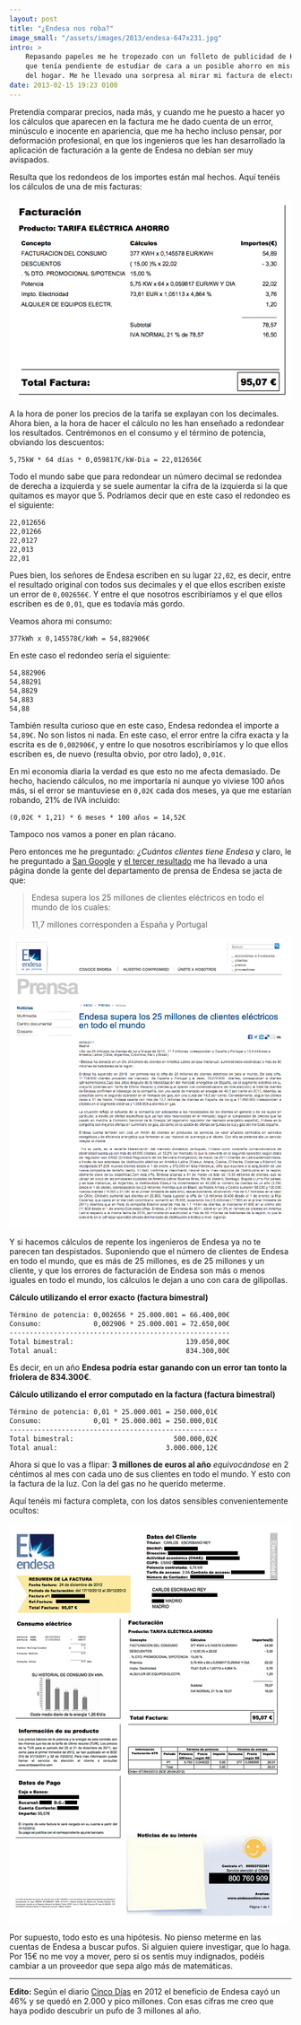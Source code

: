 ```yaml
---
layout: post
title: "¿Endesa nos roba?"
image_small: "/assets/images/2013/endesa-647x231.jpg"
intro: >
    Repasando papeles me he tropezado con un folleto de publicidad de HC Energía
    que tenía pendiente de estudiar de cara a un posible ahorro en mis facturas
    del hogar. Me he llevado una sorpresa al mirar mi factura de electricidad.
date: 2013-02-15 19:23 0100
---
```

Pretendía comparar precios, nada más, y cuando me he puesto a hacer yo los cálculos que aparecen en la factura me he dado cuenta de un error, minúsculo e inocente en apariencia, que me ha hecho incluso pensar, por deformación profesional, en que los ingenieros que les han desarrollado la aplicación de facturación a la gente de Endesa no debían ser muy avispados.<!--more-->

Resulta que los redondeos de los importes están mal hechos. Aquí tenéis los cálculos de una de mis facturas:

[![Detalle de la factura de Endesa](/assets/images/2013/ENDESAFACTURA-DETALLE.png)](/assets/images/2013/ENDESAFACTURA-DETALLE.png)

A la hora de poner los precios de la tarifa se explayan con los decimales. Ahora bien, a la hora de hacer el cálculo no les han enseñado a redondear los resultados. Centrémonos en el consumo y el término de potencia, obviando los descuentos:

    5,75kW * 64 días * 0,059817€/kW-Dia = 22,012656€

Todo el mundo sabe que para redondear un número decimal se redondea de derecha a izquierda y se suele aumentar la cifra de la izquierda si la que quitamos es mayor que 5. Podríamos decir que en este caso el redondeo es el siguiente:

    22,012656
    22,01266
    22,0127
    22,013
    22,01

Pues bien, los señores de Endesa escriben en su lugar `22,02`, es decir, entre el resultado original con todos sus decimales y el que ellos escriben existe un error de `0,002656€`. Y entre el que nosotros escribiríamos y el que ellos escriben es de `0,01`, que es todavía más gordo.

Veamos ahora mi consumo:

    377kWh x 0,145578€/kWh = 54,882906€

En este caso el redondeo sería el siguiente:

    54,882906
    54,88291
    54,8829
    54,883
    54,88

También resulta curioso que en este caso, Endesa redondea el importe a `54,89€`. No son listos ni nada. En este caso, el error entre la cifra exacta y la escrita es de `0,002906€`, y entre lo que nosotros escribiríamos y lo que ellos escriben es, de nuevo (resulta obvio, por otro lado), `0,01€`.

En mi economia diaria la verdad es que esto no me afecta demasiado. De hecho, haciendo cálculos, no me importaría ni aunque yo viviese 100 años más, si el error se mantuviese en `0,02€` cada dos meses, ya que me estarían robando, 21% de IVA incluido:

    (0,02€ * 1,21) * 6 meses * 100 años = 14,52€

Tampoco nos vamos a poner en plan rácano.

Pero entonces me he preguntado: _¿Cuántos clientes tiene Endesa_ y claro, le he preguntado a [San Google](https://www.google.es/search?q=numero+clientes+endesa) y [el tercer resultado](http://www.endesa.com/ES/SALADEPRENSA/NOTICIAS/Nndesasuperalos25millonesdeclientesel%C3%A9ctricosentodoelmundo) me ha llevado a una página donde la gente del departamento de prensa de Endesa se jacta de que:

> Endesa supera los 25 millones de clientes eléctricos en todo el mundo de los cuales:
>
> 11,7 millones corresponden a España y Portugal

[![Captura de pantalla de la web de Endesa](/assets/images/2013/ENDESA2011.png)](/assets/images/2013/ENDESA2011.png)

Y si hacemos cálculos de repente los ingenieros de Endesa ya no te parecen tan despistados. Suponiendo que el número de clientes de Endesa en todo el mundo, que es más de 25 millones, es de 25 millones y un cliente, y que los errores de facturación de Endesa son más o menos iguales en todo el mundo, los cálculos le dejan a uno con cara de gilipollas.

**Cálculo utilizando el error exacto (factura bimestral)**

    Término de potencia: 0,002656 * 25.000.001 = 66.400,00€
    Consumo:             0,002906 * 25.000.001 = 72.650,00€
    -------------------------------------------------------
    Total bimestral:                            139.050,00€
    Total anual:                                834.300,00€

Es decir, en un año **Endesa podría estar ganando con un error tan tonto la friolera de 834.300€**.

**Cálculo utilizando el error computado en la factura (factura bimestral)**

    Término de potencia: 0,01 * 25.000.001 = 250.000,01€
    Consumo:             0,01 * 25.000.001 = 250.000,01€
    ----------------------------------------------------
    Total bimestral:                         500.000,02€
    Total anual:                           3.000.000,12€

Ahora si que lo vas a flipar: **3 millones de euros al año** _equivocándose_ en 2 céntimos al mes con cada uno de sus clientes en todo el mundo. Y esto con la factura de la luz. Con la del gas no he querido meterme.

Aquí tenéis mi factura completa, con los datos sensibles convenientemente ocultos:

[![Factura real de Endesa](/assets/images/2013/ENDESAFACTURA.png)](/assets/images/2013/ENDESAFACTURA.png)

Por supuesto, todo esto es una hipótesis. No pienso meterme en las cuentas de Endesa a buscar pufos. Si alguien quiere investigar, que lo haga. Por 15€ no me voy a mover, pero si os sentís muy indignados, podéis cambiar a un proveedor que sepa algo más de matemáticas.

* * *

**Edito:** Según el diario [Cinco Días](http://www.cincodias.com/articulo/empresas/beneficio-endesa-cae-46-2212-millones/20120229cdscdsemp_1/) en 2012 el beneficio de Endesa cayó un 46% y se quedó en 2.000 y pico millones. Con esas cifras me creo que haya podido descubrir un pufo de 3 millones al año.
